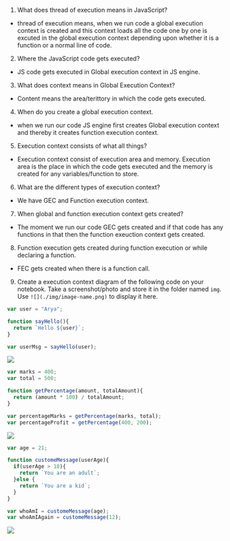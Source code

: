 1. What does thread of execution means in JavaScript?
- thread of execution means, when we run code a global execution context is created and this context loads all the code one by one is excuted in the global execution context depending upon whether it is a function or a normal line of code.

2. Where the JavaScript code gets executed?
- JS code gets executed in Global execution context in JS engine.

3. What does context means in Global Execution Context?
- Content means the area/terittory in which the code gets executed.

4. When do you create a global execution context.
- when we run our code JS engine first creates Global execution context and thereby it creates function execution context. 

5. Execution context consists of what all things?
- Execution context consist of execution area and memory. Execution area is the place in which  the code gets executed and the memory is created for any variables/function to store.

6. What are the different types of execution context?
- We have GEC and Function execution context. 

7. When global and function execution context gets created?
- The moment we run our code GEC gets created and if that code has any functions in that then the function exeuction context gets created. 

8. Function execution gets created during function execution or while declaring a function.
- FEC gets created when there is a function call. 

9. Create a execution context diagram of the following code on your notebook. Take a screenshot/photo and store it in the folder named `img`. Use `![](./img/image-name.png)` to display it here.



```js
var user = "Arya";

function sayHello(){
  return `Hello ${user}`;
}

var userMsg = sayHello(user);
```

<!-- Put your image here -->

![](./img/image-name.jpg)



```js
var marks = 400;
var total = 500;

function getPercentage(amount, totalAmount){
  return (amount * 100) / totalAmount;
}

var percentageMarks = getPercentage(marks, total);
var percentageProfit = getPercentage(400, 200);
```

<!-- Put your image here -->

![](./img/image-name.jpg)



```js
var age = 21;

function customeMessage(userAge){
  if(userAge > 18){
    return `You are an adult`;
  }else {
    return `You are a kid`;
  }
}

var whoAmI = customeMessage(age);
var whoAmIAgain = customeMessage(12);
```

<!-- Put your image here -->

![](./img/image-name.jpg)